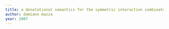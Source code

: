 ```yaml
---
title: a denotational semantics for the symmetric interaction combinators
author: damiano mazza
year: 2007
---
```

